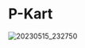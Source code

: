 # P-Kart
![20230515_232750](https://github.com/samyak2403/P-Kart/assets/126759819/1943e3c7-3074-4871-88d1-0b5ddbb52fda)
